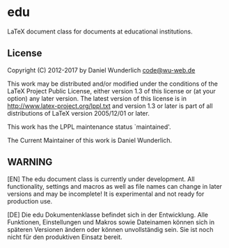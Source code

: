 edu
===

LaTeX document class for documents at educational institutions.

License
-------

Copyright (C) 2012-2017 by Daniel Wunderlich <code@wu-web.de>

This work may be distributed and/or modified under the
conditions of the LaTeX Project Public License, either version 1.3
of this license or (at your option) any later version.
The latest version of this license is in
  http://www.latex-project.org/lppl.txt
and version 1.3 or later is part of all distributions of LaTeX
version 2005/12/01 or later.

This work has the LPPL maintenance status `maintained'.

The Current Maintainer of this work is Daniel Wunderlich.

WARNING
-------

[EN] The edu document class is currently under development. All functionality, 
settings and macros as well as file names can change in later versions and may 
be incomplete! It is experimental and not ready for production use.

[DE] Die edu Dokumentenklasse befindet sich in der Entwicklung. Alle 
Funktionen, Einstellungen und Makros sowie Dateinamen können sich in späteren 
Versionen ändern oder können unvollständig sein. Sie ist noch nicht für den 
produktiven Einsatz bereit.
